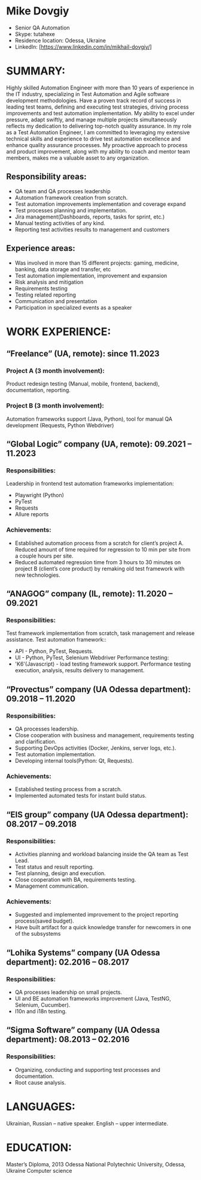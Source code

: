 # **Mike Dovgiy**

- Senior QA Automation
- Skype: tutahexe
- Residence location: Odessa, Ukraine
- LinkedIn: [https://www.linkedin.com/in/mikhail-dovgiy/]

# SUMMARY:

Highly skilled Automation Engineer with more than 10 years of experience in the IT industry,
specializing in Test Automation and Agile software development methodologies. Have a proven track
record of success in leading test teams, defining and executing test strategies, driving process
improvements and test automation implementation. My ability to excel under pressure, adapt swiftly,
and manage multiple projects simultaneously reflects my dedication to delivering top-notch quality
assurance. In my role as a Test Automation Engineer, I am committed to leveraging my extensive
technical skills and experience to drive test automation excellence and enhance quality assurance
processes. My proactive approach to process and product improvement, along with my ability to
coach and mentor team members, makes me a valuable asset to any organization.

## Responsibility areas:

- QA team and QA processes leadership
- Automation framework creation from scratch.
- Test automation improvements implementation
  and coverage expand
- Test processes planning and implementation.
- Jira management(Dashboards, reports, tasks
  for sprint, etc.)
- Manual testing activities of any kind.
- Reporting test activities results to management
  and customers

## Experience areas:

- Was involved in more than 15 different
  projects: gaming, medicine, banking, data
  storage and transfer, etc
- Test automation implementation, improvement
  and expansion
- Risk analysis and mitigation
- Requirements testing
- Testing related reporting
- Communication and presentation
- Participation in specialized events as a speaker

# WORK EXPERIENCE:

## “Freelance” (UA, remote): since 11.2023

### Project A (3 month involvement):

Product redesign testing (Manual, mobile, frontend, backend), documentation, reporting.

### Project B (3 month involvement):

Automation frameworks support (Java, Python), tool for manual QA development (Requests, Python
Webdriver)

## “Global Logic” company (UA, remote): 09.2021 – 11.2023

### Responsibilities:

Leadership in frontend test automation frameworks implementation:

- Playwright (Python)
- PyTest
- Requests
- Allure reports

### Achievements:

- Established automation process from a scratch for client’s project A. Reduced amount of time
  required for regression to 10 min per site from a couple hours per site.
- Reduced automated regression time from 3 hours to 30 minutes on project B (client’s core
  product) by remaking old test framework with new technologies.

## “ANAGOG” company (IL, remote): 11.2020 – 09.2021

### Responsibilities:

Test framework implementation from scratch, task management and release assistance.
Test automation framework::

- API - Python, PyTest, Requests.
- UI - Python, PyTest, Selenium Webdriver
  Performance testing:
- 'K6'(Javascript) - load testing framework
  support. Performance testing execution,
  analysis, results delivery to management.

## “Provectus” company (UA Odessa department): 09.2018 – 11.2020

### Responsibilities:

- QA processes leadership.
- Close cooperation with business and management, requirements testing and clarification.
- Supporting DevOps activities (Docker, Jenkins, server logs, etc.).
- Test automation implementation.
- Developing internal tools(Python: Qt, Requests).

### Achievements:

- Established testing process from a scratch.
- Implemented automated tests for instant build status.

## “EIS group” company (UA Odessa department): 08.2017 – 09.2018

### Responsibilities:

- Activities planning and workload balancing inside the QA team as Test Lead.
- Test status and result reporting.
- Test planning, design and execution.
- Close cooperation with BA, requirements testing.
- Management communication.

### Achievements:

- Suggested and implemented improvement to the project reporting process(saved budget).
- Have built artifact for a quick knowledge transfer for newcomers in one of the subsystems

## “Lohika Systems” company (UA Odessa department): 02.2016 – 08.2017

### Responsibilities:

- QA processes leadership on small projects.
- UI and BE automation frameworks improvement (Java, TestNG, Selenium, Cucumber).
- l10n and i18n testing.

## “Sigma Software” company (UA Odessa department): 08.2013 – 02.2016

### Responsibilities:

- Organizing, conducting and supporting test processes and documentation.
- Root cause analysis.

# LANGUAGES:

Ukrainian, Russian – native speaker.
English – upper intermediate.

# EDUCATION:

Master’s Diploma, 2013
Odessa National Polytechnic University, Odessa, Ukraine
Computer science
